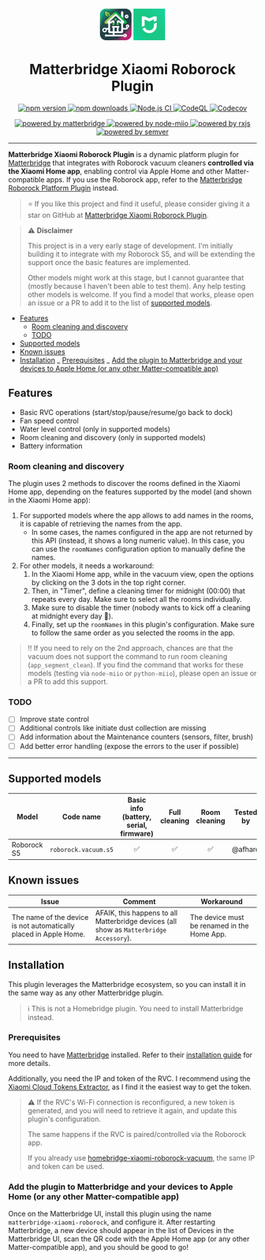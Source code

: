 <p align="center">
    <img src="matterbridge.svg" alt="Matterbridge Logo" width="64px" height="64px">
    <img src="xiaomi-home.png" alt="Xiaomi Home app logo" width="64px" height="64px">
</p>

<h1 align="center">Matterbridge Xiaomi Roborock Plugin</h1>

<p align="center">
    <a href="https://www.npmjs.com/package/matterbridge-xiaomi-roborock">
        <img src="https://img.shields.io/npm/v/matterbridge-xiaomi-roborock.svg" alt="npm version">
    </a>
    <a href="https://www.npmjs.com/package/matterbridge-xiaomi-roborock">
        <img src="https://img.shields.io/npm/dt/matterbridge-xiaomi-roborock.svg" alt="npm downloads">
    </a>
    <a href="https://github.com/afharo/matterbridge-xiaomi-roborock/actions/workflows/build-matterbridge-plugin.yml">
        <img src="https://github.com/afharo/matterbridge-xiaomi-roborock/actions/workflows/build-matterbridge-plugin.yml/badge.svg" alt="Node.js CI">   
    </a>
    <a href="https://github.com/afharo/matterbridge-xiaomi-roborock/actions/workflows/codeql.yml">
        <img src="https://github.com/afharo/matterbridge-xiaomi-roborock/actions/workflows/codeql.yml/badge.svg" alt="CodeQL">  
    </a>
    <a href="https://codecov.io/gh/afharo/matterbridge-xiaomi-roborock">
        <img src="https://codecov.io/gh/afharo/matterbridge-xiaomi-roborock/branch/main/graph/badge.svg" alt="Codecov">
    </a>
</p>

<p align="center">
    <a href="https://www.npmjs.com/package/matterbridge">
        <img src="https://img.shields.io/badge/powered%20by-matterbridge-blue" alt="powered by matterbridge">
    </a>
    <a href="https://www.npmjs.com/package/node-miio">
        <img src="https://img.shields.io/badge/powered%20by-node--miio-blue" alt="powered by node-miio">
    </a>
    <a href="https://www.npmjs.com/package/rxjs">
        <img src="https://img.shields.io/badge/powered%20by-rxjs-blue" alt="powered by rxjs">
    </a>
    <a href="https://www.npmjs.com/package/semver">
        <img src="https://img.shields.io/badge/powered%20by-semver-blue" alt="powered by semver">
    </a>
</p>

---

**Matterbridge Xiaomi Roborock Plugin** is a dynamic platform plugin
for [Matterbridge](https://www.npmjs.com/package/matterbridge) that integrates with Roborock vacuum cleaners
**controlled via the Xiaomi Home app**, enabling control via Apple Home and other Matter-compatible apps. If you use the
Roborock app, refer to
the [Matterbridge Roborock Platform Plugin](https://www.npmjs.com/package/matterbridge-roborock-vacuum-plugin) instead.

> ⭐️ If you like this project and find it useful, please consider giving it a star on GitHub
> at [Matterbridge Xiaomi Roborock Plugin](https://github.com/afharo/matterbridge-xiaomi-roborock).

> ⚠️ **Disclaimer**
>
> This project is in a very early stage of development. I'm initially building it to integrate with my Roborock S5, and
> will be extending the support once the basic features are implemented.
>
> Other models might work at this stage, but I cannot guarantee that (mostly because I haven't been able to test them).
> Any help testing other models is welcome. If you find a model that works, please open an issue or a PR to add it to
> the
> list of [supported models](#supported-models).

<!-- TOC -->

- [Features](#features)
  - [Room cleaning and discovery](#room-cleaning-and-discovery)
  - [TODO](#todo)
- [Supported models](#supported-models)
- [Known issues](#known-issues)
- [Installation](#installation)
_ [Prerequisites](#prerequisites)
_ [Add the plugin to Matterbridge and your devices to Apple Home (or any other Matter-compatible app)](#add-the-plugin-to-matterbridge-and-your-devices-to-apple-home-or-any-other-matter-compatible-app)
<!-- TOC -->

## Features

- Basic RVC operations (start/stop/pause/resume/go back to dock)
- Fan speed control
- Water level control (only in supported models)
- Room cleaning and discovery (only in supported models)
- Battery information

### Room cleaning and discovery

The plugin uses 2 methods to discover the rooms defined in the Xiaomi Home app, depending on the features supported by
the model (and shown in the Xiaomi Home app):

1. For supported models where the app allows to add names in the rooms, it is capable of retrieving the names from the
   app.
   - In some cases, the names configured in the app are not returned by this API (instead, it shows a long numeric value). In this case, you can use the `roomNames` configuration option to manually define the names.
2. For other models, it needs a workaround:
   1. In the Xiaomi Home app, while in the vacuum view, open the options by clicking on the 3 dots in the top right
      corner.
   2. Then, in "Timer", define a cleaning timer for midnight (00:00) that repeats every day. Make sure to select all the rooms individually.
   3. Make sure to disable the timer (nobody wants to kick off a cleaning at midnight every day 🙈).
   4. Finally, set up the `roomNames` in this plugin's configuration. Make sure to follow the same order as you
      selected the rooms in the app.

> ‼️ If you need to rely on the 2nd approach, chances are that the vacuum does not support the command to run room
> cleaning (`app_segment_clean`).
> If you find the command that works for these models (testing via `node-miio` or `python-miio`), please open an issue
> or a PR to add this support.

### TODO

- [ ] Improve state control
- [ ] Additional controls like initiate dust collection are missing
- [ ] Add information about the Maintenance counters (sensors, filter, brush)
- [ ] Add better error handling (expose the errors to the user if possible)

---

## Supported models

| Model       | Code name            | Basic info (battery, serial, firmware) | Full cleaning | Room cleaning | Tested by |
| ----------- | -------------------- | :------------------------------------: | :-----------: | :-----------: | :-------: |
| Roborock S5 | `roborock.vacuum.s5` |                   ✅                   |      ✅       |      ✅       |  @afharo  |

## Known issues

| Issue                                                             | Comment                                                                                 | Workaround                                  |
| ----------------------------------------------------------------- | --------------------------------------------------------------------------------------- | ------------------------------------------- |
| The name of the device is not automatically placed in Apple Home. | AFAIK, this happens to all Matterbridge devices (all show as `Matterbridge Accessory`). | The device must be renamed in the Home App. |

## Installation

This plugin leverages the Matterbridge ecosystem, so you can install it in the same way as any other Matterbridge
plugin.

> ℹ️ This is not a Homebridge plugin. You need to install Matterbridge instead.

### Prerequisites

You need to have [Matterbridge](https://github.com/Luligu/matterbridge) installed. Refer to their [installation guide](https://github.com/Luligu/matterbridge?tab=readme-ov-file#prerequisites) for more details.

Additionally, you need the IP and token of the RVC. I recommend using the [Xiaomi Cloud Tokens Extractor](https://github.com/PiotrMachowski/Xiaomi-cloud-tokens-extractor), as I find it the easiest way to get the token.

> ⚠️ If the RVC's Wi-Fi connection is reconfigured, a new token is generated, and you will need to retrieve it again, and update this plugin's configuration.
>
> The same happens if the RVC is paired/controlled via the Roborock app.
>
> If you already use [homebridge-xiaomi-roborock-vacuum](https://github.com/homebridge-xiaomi-roborock-vacuum/homebridge-xiaomi-roborock-vacuum), the same IP and token can be used.

### Add the plugin to Matterbridge and your devices to Apple Home (or any other Matter-compatible app)

Once on the Matterbridge UI, install this plugin using the name `matterbridge-xiaomi-roborock`, and configure it. After restarting Matterbridge, a new device should appear in the list of Devices in the Matterbridge UI, scan the QR code with the Apple Home app (or any other Matter-compatible app), and you should be good to go!

